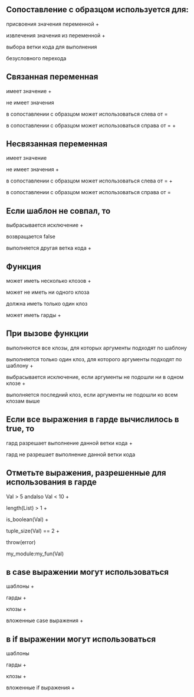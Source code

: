 ## Сопоставление с образцом используется для:

присвоения значения переменной +

извлечения значения из переменной +

выбора ветки кода для выполнения

безусловного перехода


## Связанная переменная

имеет значение +

не имеет значения

в сопоставлении с образцом может использоваться слева от =

в сопоставлении с образцом может использоваться справа от = +


## Несвязанная переменная

имеет значение

не имеет значения +

в сопоставлении с образцом может использоваться слева от = +

в сопоставлении с образцом может использоваться справа от =


## Если шаблон не совпал, то

выбрасывается исключение +

возвращается false

выполняется другая ветка кода +


## Функция

может иметь несколько клозов +

может не иметь ни одного клоза

должна иметь только один клоз

может иметь гарды +


## При вызове функции

выполняются все клозы, для которых аргументы подходят по шаблону

выполняется только один клоз, для которого аргументы подходят по шаблону +

выбрасывается исключение, если аргументы не подошли ни в одном клозе +

выполняется последний клоз, если аргументы не подошли ко всем клозам выше


## Если все выражения в гарде вычислилось в true, то

гард разрешает выполнение данной ветки кода +

гард не разрешает выполнение данной ветки кода


## Отметьте выражения, разрешенные для использования в гарде

Val > 5 andalso Val < 10 +

length(List) > 1 +

is_boolean(Val) +

tuple_size(Val) == 2 +

throw(error)

my_module:my_fun(Val)


## в case выражении могут использоваться

шаблоны +

гарды +

клозы +

вложенные case выражения +


## в if выражении могут использоваться

шаблоны

гарды +

клозы +

вложенные if выражения +
